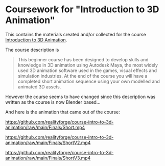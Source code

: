 # Coursework for "Introduction to 3D Animation"

This contains the materials created and/or collected for the course [Introduction to 3D Animation](https://aie.edu.au/course/3d-animation-for-beginners/).

The course description is

> This beginner course has been designed to develop skills and knowledge in 3D animation using Autodesk Maya, the most widely used 3D animation software used in the games, visual effects and simulation industries. At the end of the course you will have a completed short animation sequence using your own modelled and animated 3D assets.

However the course seems to have changed since this description was written as the course is now Blender based...

And here is the animation that came out of the course:

https://github.com/realityforge/course-intro-to-3d-animation/raw/main/Finals/Short.mp4

https://github.com/realityforge/course-intro-to-3d-animation/raw/main/Finals/ShortV2.mp4

https://github.com/realityforge/course-intro-to-3d-animation/raw/main/Finals/ShortV3.mp4
